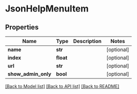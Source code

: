 # JsonHelpMenuItem

## Properties
Name | Type | Description | Notes
------------ | ------------- | ------------- | -------------
**name** | **str** |  | [optional] 
**index** | **float** |  | [optional] 
**url** | **str** |  | [optional] 
**show_admin_only** | **bool** |  | [optional] 

[[Back to Model list]](../README.md#documentation-for-models) [[Back to API list]](../README.md#documentation-for-api-endpoints) [[Back to README]](../README.md)



